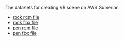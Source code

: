 The datasets for creating VR scene on AWS Sumerian

* [rock rcm file](https://drive.autodesk.com/de29903f7/shares/SH919a0QTf3c32634dcfdc3f3ffdc7856b84) 
* [rock fbx file](https://drive.autodesk.com/de29903f7/shares/SH919a0QTf3c32634dcfd26efc666c936fb9)
* [pen rcm file](https://drive.autodesk.com/de29903f7/shares/SH919a0QTf3c32634dcf6c02afa293cd3018)
* [pen fbx file](https://drive.autodesk.com/de29903f7/shares/SH919a0QTf3c32634dcfae12abdcfcc76522)
